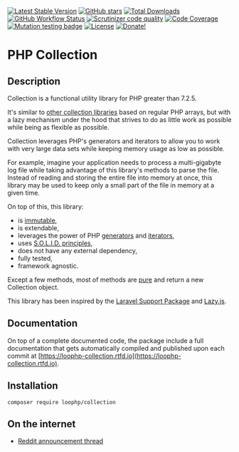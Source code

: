 [![Latest Stable Version](https://img.shields.io/packagist/v/loophp/collection.svg?style=flat-square)](https://packagist.org/packages/loophp/collection)
 [![GitHub stars](https://img.shields.io/github/stars/loophp/collection.svg?style=flat-square)](https://packagist.org/packages/loophp/collection)
 [![Total Downloads](https://img.shields.io/packagist/dt/loophp/collection.svg?style=flat-square)](https://packagist.org/packages/loophp/collection)
 [![GitHub Workflow Status](https://img.shields.io/github/workflow/status/loophp/collection/Continuous%20Integration?style=flat-square)](https://github.com/loophp/collection/actions)
 [![Scrutinizer code quality](https://img.shields.io/scrutinizer/quality/g/loophp/collection/master.svg?style=flat-square)](https://scrutinizer-ci.com/g/loophp/collection/?branch=master)
 [![Code Coverage](https://img.shields.io/scrutinizer/coverage/g/loophp/collection/master.svg?style=flat-square)](https://scrutinizer-ci.com/g/loophp/collection/?branch=master)
 [![Mutation testing badge](https://badge.stryker-mutator.io/github.com/loophp/collection/master)](https://stryker-mutator.github.io)
 [![License](https://img.shields.io/packagist/l/loophp/collection.svg?style=flat-square)](https://packagist.org/packages/loophp/collection)
 [![Donate!](https://img.shields.io/badge/Donate-Paypal-brightgreen.svg?style=flat-square)](https://paypal.me/drupol)
 
# PHP Collection

## Description

Collection is a functional utility library for PHP greater than 7.2.5.

It's similar to [other collection libraries](https://packagist.org/?query=collection) based on regular PHP arrays,
but with a lazy mechanism under the hood that strives to do as little work as possible while being as flexible
as possible.

Collection leverages PHP's generators and iterators to allow you to work with very large data sets while keeping memory
usage as low as possible.

For example, imagine your application needs to process a multi-gigabyte log file while taking advantage of this
library's methods to parse the file.
Instead of reading and storing the entire file into memory at once, this library may be used to keep only a small part
of the file in memory at a given time.

On top of this, this library:
 * is [immutable](https://en.wikipedia.org/wiki/Immutable_object),
 * is extendable,
 * leverages the power of PHP [generators](https://www.php.net/manual/en/class.generator.php) and [iterators](https://www.php.net/manual/en/class.iterator.php),
 * uses [S.O.L.I.D. principles](https://en.wikipedia.org/wiki/SOLID),
 * does not have any external dependency,
 * fully tested,
 * framework agnostic.
 
Except a few methods, most of methods are [pure](https://en.wikipedia.org/wiki/Pure_function) and return a
new Collection object.

This library has been inspired by the [Laravel Support Package](https://github.com/illuminate/support) and
[Lazy.js](http://danieltao.com/lazy.js/).

## Documentation

On top of a complete documented code, the package include a full documentation that gets automatically compiled
and published upon each commit at [https://loophp-collection.rtfd.io](https://loophp-collection.rtfd.io).

## Installation

```composer require loophp/collection```

## On the internet
* [Reddit announcement thread](https://www.reddit.com/r/PHP/comments/csxw23/a_stateless_and_modular_collection_class/)
